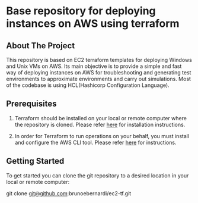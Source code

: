 # Base repository for deploying instances on AWS using terraform 



## About The Project 

This repository is based on EC2 terraform templates for deploying Windows and Unix VMs on AWS. Its main objective is to provide a simple and fast way of deploying instances on AWS for troubleshooting and generating test environments to approximate environments and carry out simulations. Most of the codebase is using HCL(Hashicorp Configuration Language).



## Prerequisites
   
1. Terraform should be installed on your local or remote computer where the repository is cloned. Please refer [here](https://developer.hashicorp.com/terraform/tutorials/aws-get-started/install-cli) for installation instructions.


2. In order for Terraform to run operations on your behalf, you must install and configure the AWS CLI tool. Please refer [here](https://docs.aws.amazon.com/cli/latest/userguide/getting-started-install.html#getting-started-install-instructions) for instructions.



## Getting Started

To get started you can clone the git repository to a desired location in your local or remote computer:

git clone git@github.com:brunoebernardi/ec2-tf.git

